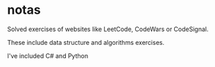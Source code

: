 # notas

Solved exercises of websites like LeetCode, CodeWars or CodeSignal.

These include data structure and algorithms exercises.

I've included C# and Python
